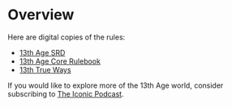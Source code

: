 # Overview
Here are digital copies of the rules:

- [13th Age SRD](https://www.13thagesrd.com/)
- [13th Age Core Rulebook](https://thetrove.net/Books/13th%20Age/13th%20Age%20RPG.pdf)
- [13th True Ways](https://thetrove.net/Books/13th%20Age/13%20True%20Ways.pdf)

If you would like to explore more of the 13th Age world, consider subscribing to [The Iconic Podcast](https://iconicpodcast.com/).